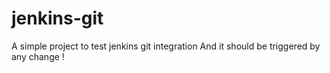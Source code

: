 # jenkins-git

A simple project to test jenkins git integration
And it should be triggered by any change !
